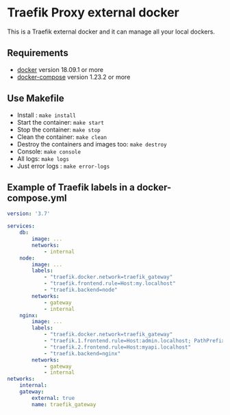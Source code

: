 # Traefik Proxy external docker

This is a Traefik external docker and it can manage all your
local dockers.

## Requirements

* [docker](https://docs.docker.com/install/) version 18.09.1 or more
* [docker-compose](https://docs.docker.com/compose/install/) version 1.23.2 or more

## Use Makefile

* Install : `make install`
* Start the container: `make start`
* Stop the container: `make stop`
* Clean the container: `make clean`
* Destroy the containers and images too: `make destroy`
* Console: `make console`
* All logs: `make logs`
* Just error logs : `make error-logs`

## Example of Traefik labels in a docker-compose.yml

```yaml
version: '3.7'

services:
    db:
        image: ...
        networks:
            - internal      
    node:
        image: ...
        labels:
            - "traefik.docker.network=traefik_gateway"
            - "traefik.frontend.rule=Host:my.localhost"
            - "traefik.backend=node"
        networks:
            - gateway
            - internal
    nginx:
        image: ...
        labels:
            - "traefik.docker.network=traefik_gateway"
            - "traefik.1.frontend.rule=Host:admin.localhost; PathPrefix: /api"
            - "traefik.2.frontend.rule=Host:myapi.localhost"
            - "traefik.backend=nginx"
        networks:
            - gateway
            - internal
networks:
    internal:
    gateway:
        external: true
        name: traefik_gateway

```
